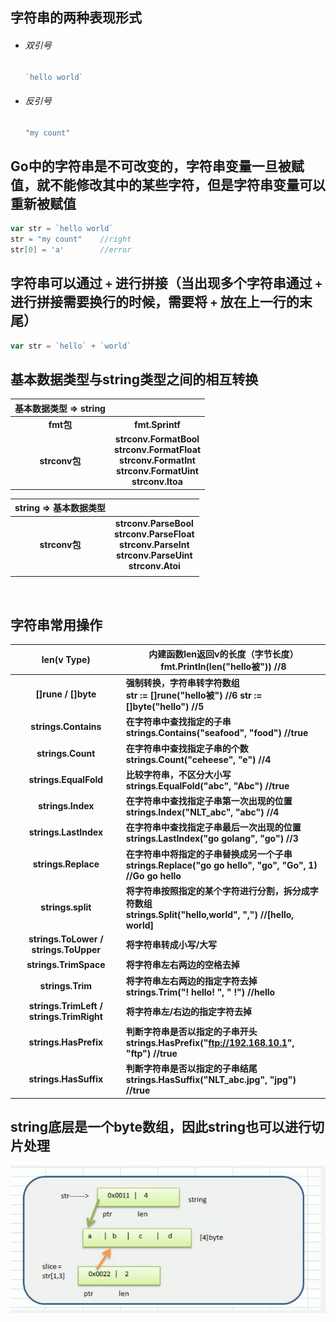 ## 字符串的两种表现形式

- ###### 双引号

    ```go
    `hello world`
    ```

- ###### 反引号

    ```go
    "my count"
    ```



## Go中的字符串是不可改变的，字符串变量一旦被赋值，就不能修改其中的某些字符，但是字符串变量可以重新被赋值

```go
var str = `hello world`
str = "my count" 	//right
str[0] = 'a'   		//error
```



## 字符串可以通过 `+` 进行拼接（当出现多个字符串通过 `+` 进行拼接需要换行的时候，需要将 `+` 放在上一行的末尾）

```go
var str = `hello` + `world`
```



## 基本数据类型与string类型之间的相互转换

| **基本数据类型 => string** |                                                              |
| :------------------------: | :----------------------------------------------------------: |
|         **fmt包**          |                       **fmt.Sprintf**                        |
|       **strconv包**        | **strconv.FormatBool<br />strconv.FormatFloat<br />  strconv.FormatInt<br />strconv.FormatUint<br />strconv.Itoa** |



| **string => 基本数据类型** |                                                              |
| :------------------------: | :----------------------------------------------------------: |
|       **strconv包**        | **strconv.ParseBool<br />strconv.ParseFloat<br />strconv.ParseInt<br />strconv.ParseUint<br />strconv.Atoi** |
|                            |                                                              |

​               

## 字符串常用操作

|             **len(v Type)**              | **内建函数len返回v的长度（字节长度）  <br />fmt.Println(len("hello被")) //8** |
| :--------------------------------------: | ------------------------------------------------------------ |
|           **[]rune / []byte**            | **强制转换，字符串转字符数组  <br />str := []rune("hello被") //6  str := []byte("hello") //5** |
|           **strings.Contains**           | **在字符串中查找指定的子串  <br />strings.Contains("seafood",  "food") //true** |
|            **strings.Count**             | **在字符串中查找指定子串的个数     <br />strings.Count("ceheese",  "e") //4** |
|          **strings.EqualFold**           | **比较字符串，不区分大小写     <br />strings.EqualFold("abc",  "Abc") //true** |
|            **strings.Index**             | **在字符串中查找指定子串第一次出现的位置     <br />strings.Index("NLT_abc",  "abc") //4** |
|          **strings.LastIndex**           | **在字符串中查找指定子串最后一次出现的位置     <br />strings.LastIndex("go golang", "go") //3** |
|           **strings.Replace**            | **在字符串中将指定的子串替换成另一个子串     <br />strings.Replace("go go  hello", "go", "Go", 1) //Go go hello** |
|            **strings.split**             | **将字符串按照指定的某个字符进行分割，拆分成字符数组     <br />strings.Split("hello,world",  ",") //[hello, world]** |
|  **strings.ToLower / strings.ToUpper**   | **将字符串转成小写/大写**                                    |
|          **strings.TrimSpace**           | **将字符串左右两边的空格去掉**                               |
|             **strings.Trim**             | **将字符串左右两边的指定字符去掉     <br />strings.Trim("! hello!  ", " !") //hello** |
| **strings.TrimLeft / strings.TrimRight** | **将字符串左/右边的指定字符去掉**                            |
|          **strings.HasPrefix**           | **判断字符串是否以指定的子串开头     <br />strings.HasPrefix("ftp://192.168.10.1",  "ftp") //true** |
|          **strings.HasSuffix**           | **判断字符串是否以指定的子串结尾     <br />strings.HasSuffix("NLT_abc.jpg",  "jpg") //true** |



## string底层是一个byte数组，因此string也可以进行切片处理   

<img src="./image/string_1.png" align="left"/>

